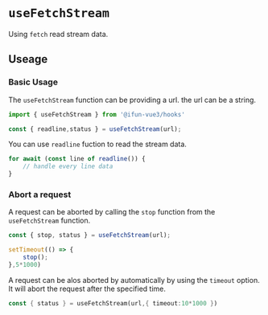 
# `useFetchStream`

Using `fetch` read  stream data.

## Useage

### Basic Usage

The `useFetchStream` function can be providing a url. the url can be a string.

```ts
import { useFetchStream } from '@ifun-vue3/hooks'

const { readline,status } = useFetchStream(url);
```

You can use `readline` fuction to read the stream data.

```ts
for await (const line of readline()) {
    // handle every line data
}
```

### Abort a request

A request can be aborted by calling the `stop` function from the `useFetchStream` function.

```ts
const { stop, status } = useFetchStream(url);

setTimeout(() => {
    stop();
},5*1000)
```

A request can be alos aborted by automatically by using the `timeout` option. It will abort the request after the specified time.

```rs
const { status } = useFetchStream(url,{ timeout:10*1000 })
```
